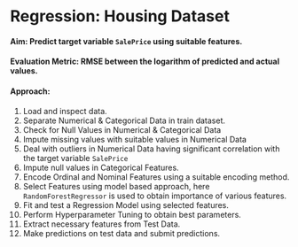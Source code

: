 # Regression: Housing Dataset

#### Aim: Predict target variable ```SalePrice``` using suitable features.

#### Evaluation Metric: RMSE between the logarithm of predicted and actual values.

#### Approach:
1. Load and inspect data.
2. Separate Numerical & Categorical Data in train dataset.
3. Check for Null Values in Numerical & Categorical Data
4. Impute missing values with suitable values in Numerical Data
5. Deal with outliers in Numerical Data having significant correlation with the target variable ```SalePrice```
6. Impute null values in Categorical Features.
7. Encode Ordinal and Nominal Features using a suitable encoding method.
8. Select Features using model based approach, here ```RandomForestRegressor``` is used to obtain importance of various features.
9. Fit and test a Regression Model using selected features.
10. Perform Hyperparameter Tuning to obtain best parameters.
11. Extract necessary features from Test Data.
12. Make predictions on test data and submit predictions.

